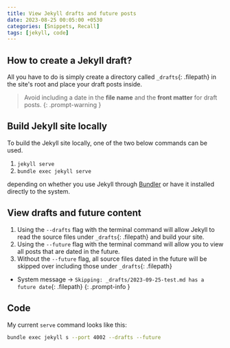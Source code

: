 ```yaml
---
title: View Jekyll drafts and future posts
date: 2023-08-25 00:05:00 +0530
categories: [Snippets, Recall]
tags: [jekyll, code]
---
```


## How to create a Jekyll draft?
All you have to do is simply create a directory called `_drafts`{: .filepath} in the
site's root and place your draft posts inside.

> Avoid including a date in the **file name** and the **front matter** for draft posts.
{: .prompt-warning }

## Build Jekyll site locally
To build the Jekyll site locally, one of the two below commands can be used.
1. `jekyll serve`
2. `bundle exec jekyll serve`

depending on whether you use Jekyll through [Bundler](https://jekyllrb.com/tutorials/using-jekyll-with-bundler/) or have it installed
directly to the system.

## View drafts and future content
1. Using the `--drafts` flag with the terminal command will allow Jekyll to
read the source files under `_drafts`{: .filepath} and build your site.
2. Using the `--future` flag with the terminal command will allow you to view
all posts that are dated in the future.
3. Without the `--future` flag, all source files dated in the future will be skipped 
over including those under `_drafts`{: .filepath}
 - System message &rarr; `Skipping: _drafts/2023-09-25-test.md has a future date`{: .filepath}
   {: .prompt-info }

## Code
My current `serve` command looks like this:
```zsh
bundle exec jekyll s --port 4002 --drafts --future
```